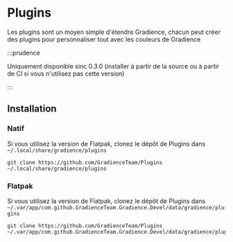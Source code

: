 # Plugins

Les plugins sont un moyen simple d'étendre Gradience, chacun peut créer des plugins pour personnaliser tout avec les couleurs de Gradience

:::prudence

Uniquement disponible sinc 0.3.0 (installer à partir de la source ou à partir de CI si vous n'utilisez pas cette version)

:::


## Installation

### Natif

Si vous utilisez la version de Flatpak, clonez le dépôt de Plugins dans `~/.local/share/gradience/plugins`

```shell
git clone https://github.com/GradienceTeam/Plugins ~/.local/share/gradience/plugins
```


### Flatpak

Si vous utilisez la version de Flatpak, clonez le dépôt de Plugins dans `~/.var/app/com.github.GradienceTeam.Gradience.Devel/data/gradience/plugins`

```shell
git clone https://github.com/GradienceTeam/Plugins ~/.var/app/com.github.GradienceTeam.Gradience.Devel/data/gradience/plugins
```
